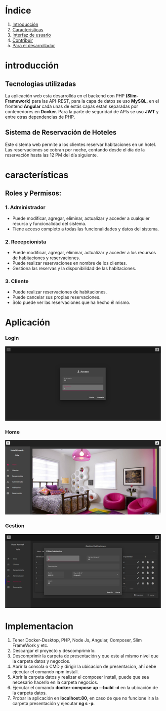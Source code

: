 # Índice

1. [Introducción](#introducción)
2. [Características](#características)
3. [Interfaz de usuario](#Aplicación)
5. [Contribuir](#contribuir)
6. [Para el desarrollador](#Implementacion)

# introducción

## Tecnologías utilizadas
La aplicación web esta desarrollda en el backend con PHP **(Slim-Framework)** para las API-REST, para la capa de datos se uso **MySQL**, en el frontend **Angular** cada unas de estás capas estan separadas por contenedores en **Docker**. Para la parte de seguridad de APIs se uso **JWT** y entre otras dependencias de PHP.

## Sistema de Reservación de Hoteles

Este sistema web permite a los clientes reservar habitaciones en un hotel. Las reservaciones se cobran por noche, contando desde el día de la reservación hasta las 12 PM del día siguiente.

# características

## Roles y Permisos:

### 1. Administrador
- Puede modificar, agregar, eliminar, actualizar y acceder a cualquier recurso y funcionalidad del sistema.
- Tiene acceso completo a todas las funcionalidades y datos del sistema.

### 2. Recepcionista
- Puede modificar, agregar, eliminar, actualizar y acceder a los recursos de habitaciones y reservaciones.
- Puede realizar reservaciones en nombre de los clientes.
- Gestiona las reservas y la disponibilidad de las habitaciones.

### 3. Cliente
- Puede realizar reservaciones de habitaciones.
- Puede cancelar sus propias reservaciones.
- Solo puede ver las reservaciones que ha hecho él mismo.


# Aplicación
### Login
![Texto alternativo](https://github.com/AlbinJunLiang/reservacion-hotel/blob/main/img/login.png?raw=true
)

### Home
![Texto alternativo](https://github.com/AlbinJunLiang/reservacion-hotel/blob/main/img/home.png?raw=true
)

### Gestion
![Texto alternativo](https://github.com/AlbinJunLiang/reservacion-hotel/blob/main/img/gestion.png?raw=true
)


# Implementacion
1. Tener Docker-Desktop, PHP, Node Js, Angular, Composer, Slim FrameWork y etc.
2. Descargar el proyecto y descomprimirlo.
3. Descomprimir la carpeta de presentación y que este al mismo nivel que la carpeta datos y negocios.
4. Abrir la consola o CMD y dirigir la ubicacion de presentacion, ahí debe ejecutar el comando npm install.
5. Abrir la carpeta datos y realizar el composer install, puede que sea necesario hacerlo en la carpeta negocios.
6. Ejecutar el comando **docker-compose up --build -d** en la ubicación de la carpeta datos.
7. Probar la aplicación en **localhost:80**, en caso de que no funcione ir a la carpeta presentación y ejecutar **ng s -p**.






